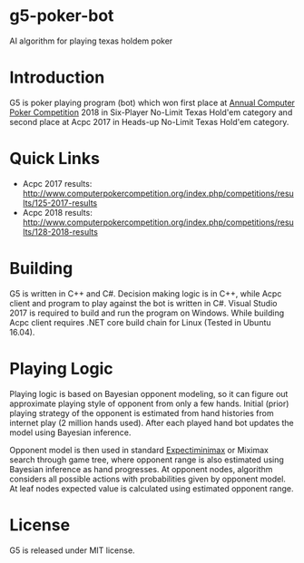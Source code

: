 # g5-poker-bot

AI algorithm for playing texas holdem poker

# Introduction

G5 is poker playing program (bot) which won first place at [Annual Computer Poker Competition](http://www.computerpokercompetition.org/) 2018 in Six-Player No-Limit Texas Hold'em category and second place at Acpc 2017 in Heads-up No-Limit Texas Hold'em category.

# Quick Links

 * Acpc 2017 results: http://www.computerpokercompetition.org/index.php/competitions/results/125-2017-results
 * Acpc 2018 results: http://www.computerpokercompetition.org/index.php/competitions/results/128-2018-results

# Building

G5 is written in C++ and C#. Decision making logic is in C++, while Acpc client and program to play against the bot is written in C#. Visual Studio 2017 is required to build and run the program on Windows. While building Acpc client requires .NET core build chain for Linux (Tested in Ubuntu 16.04).

# Playing Logic

Playing logic is based on Bayesian opponent modeling, so it can figure out approximate playing style of opponent from only a few hands. Initial (prior) playing strategy of the opponent is estimated from hand histories from internet play (2 million hands used). After each played hand bot updates the model using Bayesian inference.

Opponent model is then used in standard [Expectiminimax](https://en.wikipedia.org/wiki/Expectiminimax) or Miximax search through game tree, where opponent range is also estimated using Bayesian inference as hand progresses. At opponent nodes, algorithm considers all possible actions with probabilities given by opponent model.  At leaf nodes expected value is calculated using estimated opponent range.

# License

G5 is released under MIT license.